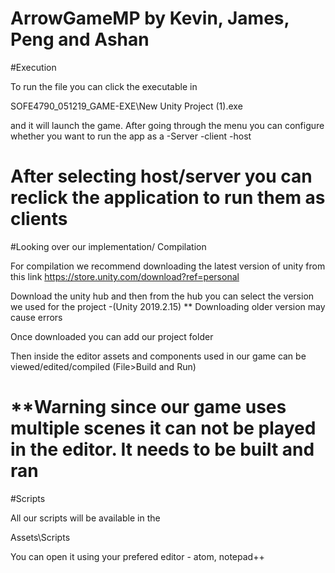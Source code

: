 ArrowGameMP by Kevin, James, Peng and Ashan
=================================================================================================
#Execution

To run the file you can click the executable in

SOFE4790_051219_GAME-EXE\New Unity Project (1).exe

and it will launch the game. 
After going through the menu you can configure whether you want to run the app as a 
-Server
-client
-host

After selecting host/server you can reclick the application to run them as clients
=================================================================================================
#Looking over our implementation/ Compilation

For compilation we recommend downloading the latest version of unity from this link
https://store.unity.com/download?ref=personal

Download the unity hub and then from the hub you can select the version we used for the project
-(Unity 2019.2.15) ** Downloading older version may cause errors

Once downloaded you can add our project folder

Then inside the editor assets and components used in our game can be viewed/edited/compiled (File>Build and Run)

**Warning since our game uses multiple scenes it can not be played in the editor. 
It needs to be built and ran
=================================================================================================
#Scripts

All our scripts will be available in the 

Assets\Scripts

You can open it using your prefered editor - atom, notepad++


